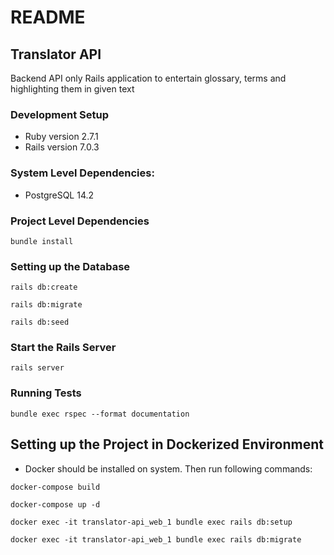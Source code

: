 
# README

## Translator API

Backend API only Rails application to entertain glossary, terms and highlighting them in given text

### Development Setup
- Ruby version 2.7.1
- Rails version 7.0.3
### System Level Dependencies:
- PostgreSQL 14.2
### Project Level Dependencies
```
bundle install
```
### Setting up the Database
```
rails db:create
```
```
rails db:migrate
```
```
rails db:seed
```
### Start the Rails Server
```
rails server
```
### Running Tests
```
bundle exec rspec --format documentation
```
## Setting up the Project in Dockerized Environment
- Docker should be installed on system. Then run following commands:

```
docker-compose build
```
```
docker-compose up -d
```
```
docker exec -it translator-api_web_1 bundle exec rails db:setup
```
```
docker exec -it translator-api_web_1 bundle exec rails db:migrate
```
